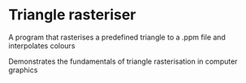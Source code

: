 # Triangle rasteriser

A program that rasterises a predefined triangle to a .ppm file and interpolates colours

Demonstrates the fundamentals of triangle rasterisation in computer graphics

